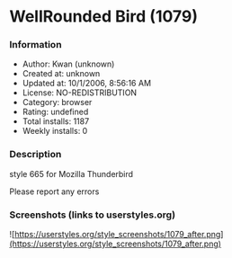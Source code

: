 # WellRounded Bird (1079)

### Information
- Author: Kwan (unknown)
- Created at: unknown
- Updated at: 10/1/2006, 8:56:16 AM
- License: NO-REDISTRIBUTION
- Category: browser
- Rating: undefined
- Total installs: 1187
- Weekly installs: 0


### Description
style 665 for Mozilla Thunderbird

Please report any errors


### Screenshots (links to userstyles.org)
![https://userstyles.org/style_screenshots/1079_after.png](https://userstyles.org/style_screenshots/1079_after.png)


